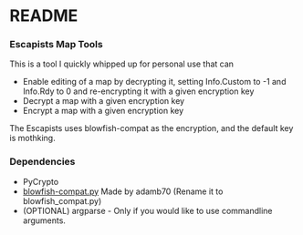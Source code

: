 # README #

### Escapists Map Tools ###

This is a tool I quickly whipped up for personal use that can

* Enable editing of a map by decrypting it, setting Info.Custom to -1 and Info.Rdy to 0 and re-encrypting it with a given encryption key
* Decrypt a map with a given encryption key
* Encrypt a map with a given encryption key

The Escapists uses blowfish-compat as the encryption, and the default key is mothking.

### Dependencies ###

* PyCrypto
* [blowfish-compat.py](https://gist.github.com/adamb70/1f140573b37939e78eb5) Made by adamb70 (Rename it to blowfish_compat.py)
* (OPTIONAL) argparse - Only if you would like to use commandline arguments.
